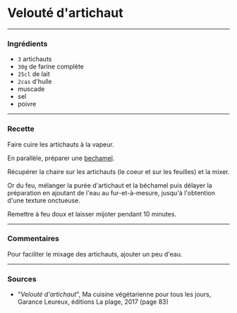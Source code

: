 # Velouté d'artichaut

---

### Ingrédients

* `3` artichauts
* `30g` de farine complète
* `25cl` de lait
* `2cas` d'huile
* muscade
* sel
* poivre

---

### Recette

Faire cuire les artichauts à la vapeur.

En parallèle, préparer une [bechamel](../support/bechamel.md).

Récupérer la chaire sur les artichauts (le coeur et sur les feuilles) et la mixer.

Or du feu, mélanger la purée d'artichaut et la béchamel puis délayer la préparation en ajoutant de l'eau au fur-et-à-mesure, jusqu'à l'obtention d'une texture onctueuse.

Remettre à feu doux et laisser mijoter pendant 10 minutes.

---

### Commentaires

Pour faciliter le mixage des artichauts, ajouter un peu d'eau.

---

### Sources

* "*Velouté d'artichaut*", Ma cuisine végétarienne pour tous les jours, Garance Leureux, éditions La plage, 2017 (page 83)
